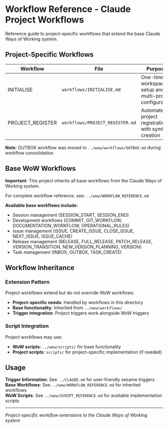 # Workflow Reference - Claude Project Workflows

Reference guide to project-specific workflows that extend the base Claude Ways of Working system.

## Project-Specific Workflows

| Workflow | File | Purpose |
|----------|------|---------|
| INITIALISE | `workflows/INITIALISE.md` | One-time workspace setup and multi-project configuration |
| PROJECT_REGISTER | `workflows/PROJECT_REGISTER.md` | Automated project registration with symlink creation |

**Note**: OUTBOX workflow was moved to `../wow/workflows/OUTBOX.md` during workflow consolidation.

## Base WoW Workflows

**Important**: This project inherits all base workflows from the Claude Ways of Working system.

For complete workflow reference, see: `../wow/WORKFLOW_REFERENCE.md`

**Available base workflows include:**
- Session management (SESSION_START, SESSION_END)
- Development workflows (COMMIT, GIT_WORKFLOW, DOCUMENTATION_WORKFLOW, OPERATIONAL_RULES)
- Issue management (ISSUE, CREATE_ISSUE, CLOSE_ISSUE, NEXT_ISSUE, ISSUE_CACHE)
- Release management (RELEASE, FULL_RELEASE, PATCH_RELEASE, VERSION_TRANSITION, NEW_VERSION_PLANNING, VERSION)
- Task management (INBOX, OUTBOX, TASK_CREATE)

## Workflow Inheritance

### Extension Pattern
Project workflows extend but do not override WoW workflows:
- **Project-specific needs**: Handled by workflows in this directory
- **Base functionality**: Inherited from `../wow/workflows/`
- **Trigger integration**: Project triggers work alongside WoW triggers

### Script Integration
Project workflows may use:
- **WoW scripts**: `../wow/scripts/` for base functionality
- **Project scripts**: `scripts/` for project-specific implementation (if needed)

## Usage

**Trigger Information**: See `../CLAUDE.md` for user-friendly sesame triggers  
**Base Workflows**: See `../wow/WORKFLOW_REFERENCE.md` for inherited workflows  
**WoW Scripts**: See `../wow/SCRIPT_REFERENCE.md` for available implementation scripts

---

*Project-specific workflow extensions to the Claude Ways of Working system*